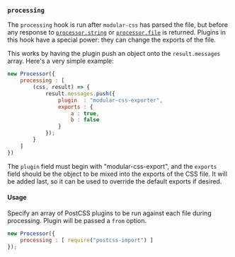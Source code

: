 ### `processing`

The `processing` hook is run after `modular-css` has parsed the file, but before any response to [`processor.string`](#direct-usage-js-api-usage-processorstringname-css) or [`processor.file`](#direct-usage-js-api-usage-processorfilepath) is returned. Plugins in this hook have a special power: they can change the exports of the file.

This works by having the plugin push an object onto the `result.messages` array. Here's a very simple example:

```javascript
new Processor({
    processing : [
        (css, result) => {
            result.messages.push({
                plugin  : "modular-css-exporter",
                exports : {
                    a : true,
                    b : false
                }
            });
        }
    ]
})
```

The `plugin` field must begin with "modular-css-export", and the `exports` field should be the object to be mixed into the exports of the CSS file. It will be added last, so it can be used to override the default exports if desired.

#### Usage

Specify an array of PostCSS plugins to be run against each file during processing. Plugin will be passed a `from` option.

```javascript
new Processor({
    processing : [ require("postcss-import") ]
});
```
